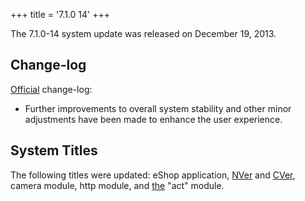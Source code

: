 +++
title = '7.1.0 14'
+++

The 7.1.0-14 system update was released on December 19, 2013.

## Change-log

[Official](http://en-americas-support.nintendo.com/app/answers/detail/a_id/231)
change-log:

- Further improvements to overall system stability and other minor
  adjustments have been made to enhance the user experience.

## System Titles

The following titles were updated: eShop application,
[NVer](NVer "wikilink") and [CVer](CVer "wikilink"), camera module, http
module, and [the](Title_list "wikilink") "act" module.
